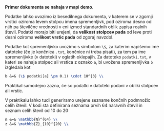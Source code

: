 **Primer dokumenta se nahaja v mapi demo.**

Podatke lahko uvozimo iz besedilnega dokumenta, v katerem se v zgornji vrstici oziroma levem stolpcu imena spremenljivk, pod oziroma desno od njih pa številčne vrednosti v eni izmed standardnih oblik zapisa realnih števil. Podatki morajo biti urejeni, da **velikost stolpcev pada** od leve proti desni oziroma **velikost vrstic pada** od zgoraj navzdol.

Podatke kot spremenljivko uvozimo s simbolom `\$`, za katerim napišemo ime datoteke (če je končnica `.txt`, končnice ni treba pisati), za tem pa ime spremenljivke (v datoteki) v oglatih oklepajih. Za datoteko `podatki.txt`, v kateri se nahaja stolpec ali vrstica z oznako `a`, bi uvožena spremenljivka `b` izgledala kot
```tex
b &=& (\$ podatki[a] \pm 0.1) \cdot 10^{3} \\
```

Praktikal samodejno zazna, če so podatki v datoteki podani v obliki stolpcev ali vrstic.

V praktikalu lahko tudi generiramo urejene sezname končnih podmnožic celih števil. V kodi sta definirana seznama prvih 64 naravnih števil in seznam celih števil od 10 do 20
```tex
n &=& \mathbb{N}^{64} \\
z &=& \mathbb{Z}_{10}^{20} \\
```
